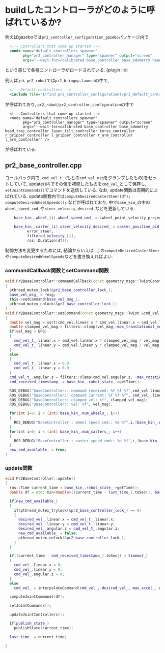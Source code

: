 # buildしたコントローラがどのように呼ばれているか?
例えばgazeboでは`pr2_controller_configuration_gazebo`パッケージ内で
```xml
  <!-- Controllers that come up started -->
  <node name="default_controllers_spawner"
        pkg="pr2_controller_manager" type="spawner" output="screen"
        args="--wait-for=/calibrated base_controller base_odometry head_traj_controller laser_tilt_controller torso_controller r_gripper_controller l_gripper_controller r_arm_controller l_arm_controller" />
```
という感じで各種コントローラがロードされている. (plugin lib)

例えば`jsk_pr2_robot`では`pr2_bringup.launch`の中で, 

```xml
  <!-- Default controllers -->
  <include file="$(find pr2_controller_configuration)/pr2_default_controllers.launch" />
```
が呼ばれており, `pr2_robot/pr2_controller_configuration`の中で

```
  <!-- Controllers that come up started -->
  <node name="default_controllers_spawner"
        pkg="pr2_controller_manager" type="spawner" output="screen"
        args="--wait-for=calibrated base_controller base_odometry head_traj_controller laser_tilt_controller torso_controller r_gripper_controller l_gripper_controller r_arm_controller l_arm_controller" />
```
が呼ばれている. 

## pr2_base_controller.cpp
コールバック内で, `cmd_vel_t_` (もとの`cmd_vel_msg`をクランプしたもの)をセットしていて, update()内でその値を補間したものを`cmd_vel_`として保存し, `setJointCommands()`でコマンドを送信している. なお, update関数は周期的によばれている. update関数内では`computeDesiredCasterSteer(dT); computeDesiredWheelSpeeds();` などが呼ばれており, 中で`base_kin_`の中の`wheel_speed_cmd_`や`steer_velocity_desired_`などを更新している. 
```c++
    base_kin_.wheel_[i].wheel_speed_cmd_ = (wheel_point_velocity_projected.linear.x + wheel_caster_steer_component.linear.x) / (base_kin_.wheel_[i].wheel_radius_);

    base_kin_.caster_[i].steer_velocity_desired_ = caster_position_pid_[i].computeCommand(
          error_steer,
          filtered_velocity_[i],
          ros::Duration(dT));
```
制御方法を変更するためには, 結論からいえば, この`computeDesiredCasterSteer`や`computeDesiredWheelSpeeds`などを書き換えればよい. 


### commandCallback関数とsetCommand関数
```c++
void Pr2BaseController::commandCallback(const geometry_msgs::TwistConstPtr& msg)
{
  pthread_mutex_lock(&pr2_base_controller_lock_);
  base_vel_msg_ = *msg;
  this->setCommand(base_vel_msg_);
  pthread_mutex_unlock(&pr2_base_controller_lock_);
}
void Pr2BaseController::setCommand(const geometry_msgs::Twist &cmd_vel)
{
  double vel_mag = sqrt(cmd_vel.linear.x * cmd_vel.linear.x + cmd_vel.linear.y * cmd_vel.linear.y);
  double clamped_vel_mag = filters::clamp(vel_mag,-max_translational_velocity_, max_translational_velocity_);
  if(vel_mag > EPS)
  {
    cmd_vel_t_.linear.x = cmd_vel.linear.x * clamped_vel_mag / vel_mag;
    cmd_vel_t_.linear.y = cmd_vel.linear.y * clamped_vel_mag / vel_mag;
  }
  else
  {
    cmd_vel_t_.linear.x = 0.0;
    cmd_vel_t_.linear.y = 0.0;
  }
  cmd_vel_t_.angular.z = filters::clamp(cmd_vel.angular.z, -max_rotational_velocity_, max_rotational_velocity_);
  cmd_received_timestamp_ = base_kin_.robot_state_->getTime();

  ROS_DEBUG("BaseController:: command received: %f %f %f",cmd_vel.linear.x,cmd_vel.linear.y,cmd_vel.angular.z);
  ROS_DEBUG("BaseController:: command current: %f %f %f", cmd_vel_.linear.x,cmd_vel_.linear.y,cmd_vel_.angular.z);
  ROS_DEBUG("BaseController:: clamped vel: %f", clamped_vel_mag);
  ROS_DEBUG("BaseController:: vel: %f", vel_mag);

  for(int i=0; i < (int) base_kin_.num_wheels_; i++)
  {
    ROS_DEBUG("BaseController:: wheel speed cmd:: %d %f",i,(base_kin_.wheel_[i].direction_multiplier_*base_kin_.wheel_[i].wheel_speed_cmd_));
  }
  for(int i=0; i < (int) base_kin_.num_casters_; i++)
  {
    ROS_DEBUG("BaseController:: caster speed cmd:: %d %f",i,(base_kin_.caster_[i].steer_velocity_desired_));
  }
  new_cmd_available_ = true;
}
```

### update関数
```c++
void Pr2BaseController::update()
{
  ros::Time current_time = base_kin_.robot_state_->getTime();
  double dT = std::min<double>((current_time - last_time_).toSec(), base_kin_.MAX_DT_);

  if(new_cmd_available_)
  {
    if(pthread_mutex_trylock(&pr2_base_controller_lock_) == 0)
    {
      desired_vel_.linear.x = cmd_vel_t_.linear.x;
      desired_vel_.linear.y = cmd_vel_t_.linear.y;
      desired_vel_.angular.z = cmd_vel_t_.angular.z;
      new_cmd_available_ = false;
      pthread_mutex_unlock(&pr2_base_controller_lock_);
    }
  }

  if((current_time - cmd_received_timestamp_).toSec() > timeout_)
  {
    cmd_vel_.linear.x = 0;
    cmd_vel_.linear.y = 0;
    cmd_vel_.angular.z = 0;
  }
  else
    cmd_vel_ = interpolateCommand(cmd_vel_, desired_vel_, max_accel_, dT);

  computeJointCommands(dT);

  setJointCommands();

  updateJointControllers();

  if(publish_state_)
    publishState(current_time);

  last_time_ = current_time;

}
```
